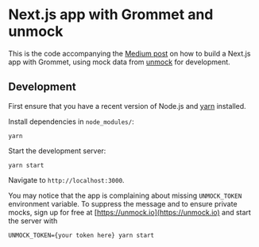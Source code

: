 # Next.js app with Grommet and unmock

This is the code accompanying the [Medium post](https://medium.com/@meeshkan/c502f099a086) on how to build a Next.js app with Grommet, using mock data from [unmock](https://unmock.io) for development.

## Development

First ensure that you have a recent version of Node.js and [yarn](https://yarnpkg.com/en/) installed.

Install dependencies in `node_modules/`:

```
yarn
```

Start the development server:

```
yarn start
```

Navigate to `http://localhost:3000`.

You may notice that the app is complaining about missing `UNMOCK_TOKEN` environment variable. To suppress the message and to ensure private mocks, sign up for free at [https://unmock.io](https://unmock.io) and start the server with

```
UNMOCK_TOKEN={your token here} yarn start
```
